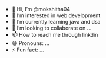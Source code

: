 - 👋 Hi, I’m @mokshitha04
- 👀 I’m interested in web development 
- 🌱 I’m currently learning java and dsa
- 💞️ I’m looking to collaborate on ...
- 📫 How to reach me through linkdin 
- 😄 Pronouns: ...
- ⚡ Fun fact: ...

<!---
mokshitha04/mokshitha04 is a ✨ special ✨ repository because its `README.md` (this file) appears on your GitHub profile.
You can click the Preview link to take a look at your changes.
--->
